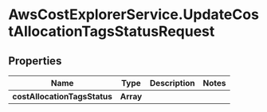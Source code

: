 # AwsCostExplorerService.UpdateCostAllocationTagsStatusRequest

## Properties

Name | Type | Description | Notes
------------ | ------------- | ------------- | -------------
**costAllocationTagsStatus** | **Array** |  | 


